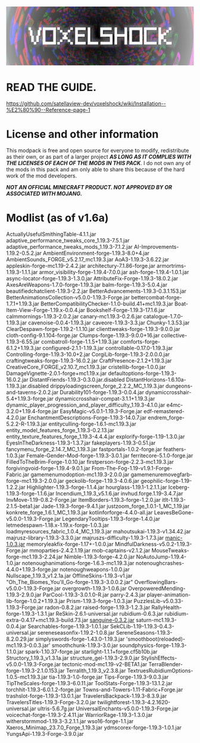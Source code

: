 ![Logo for VOXELSHOCK modpack](/title2.png)
# READ THE GUIDE.
https://github.com/satellaview-dev/voxelshock/wiki/Installation--%E2%80%90--Reference-page-1



# License and other information
This modpack is free and open source for everyone to modify, redistribute as their own, or as part of a larger project ***AS LONG AS IT COMPLIES WITH THE LICENSES OF EACH OF THE MODS IN THIS PACK***.
I do not own any of the mods in this pack and am only able to share this because of the hard work of the mod developers.

***NOT AN OFFICIAL MINECRAFT PRODUCT. NOT APPROVED BY OR ASSOCIATED WITH MOJANG.***
# Modlist (as of v1.6a)

 ActuallyUsefulSmithingTable-4.1.1.jar
 adaptive_performance_tweaks_core_1.19.3-7.5.1.jar
 adaptive_performance_tweaks_mods_1.19.3-7.1.2.jar
 AI-Improvements-1.19.2-0.5.2.jar
 AmbientEnvironment-forge-1.19.3-8.0+4.jar
 AmbientSounds_FORGE_v5.2.17_mc1.19.3.jar
 AoA3-1.19.3-3.6.22.jar
 appleskin-forge-mc1.19-2.4.2.jar
 architectury-7.1.86-forge.jar
 armortrims-1.19.3-1.1.1.jar
 armor_visibility-forge-1.19.4-7.0.0.jar
 ash-forge-1.19.4-1.0.1.jar
 async-locator-forge-1.19.3-1.3.0.jar
 AttributeFix-Forge-1.19.3-18.0.2.jar
 AxesAreWeapons-1.7.0-forge-1.19.3.jar
 balm-forge-1.19.3-5.0.4.jar
 beautifiedchatclient-1.19.3-2.2.jar
 BetterAdvancements-1.19.3-0.3.1.153.jar
 BetterAnimationsCollection-v5.0.0-1.19.3-Forge.jar
 bettercombat-forge-1.7.1+1.19.3.jar
 BetterCompatibilityChecker-1.1.0-build.41+mc1.19.3.jar
 Boat-Item-View-Forge-1.19.x-0.0.4.jar
 Bookshelf-Forge-1.19.3-17.1.6.jar
 calmmornings-1.19.3-2.0.2.jar
 canary-mc1.19.3-0.2.6.jar
 catalogue-1.7.0-1.19.3.jar
 cavenoise-0.0.4-1.19.3.jar
 caveore-1.19.3-3.3.jar
 Chunky-1.3.53.jar
 ClearDespawn-forge-1.19.2-1.1.10.jar
 clienttweaks-forge-1.19.3-9.0.0.jar
 cloth-config-9.1.104-forge.jar
 Clumps-forge-1.19.3-9.0.0+16.jar
 collective-1.19.3-6.55.jar
 combatroll-forge-1.1.5+1.19.3.jar
 comforts-forge-6.1.2+1.19.3.jar
 configured-2.1.1-1.19.3.jar
 controllable-0.17.0-1.19.3.jar
 Controlling-forge-1.19.3-10.0+2.jar
 CorgiLib-forge-1.19.3-2.0.0.0.jar
 craftingtweaks-forge-1.19.3-16.0.2.jar
 CraftPresence-2.1.2+1.19.3.jar
 CreativeCore_FORGE_v2.10.7_mc1.19.3.jar
 cristellib-forge-1.0.0.jar
 DamageVignette-2.0.1-forge+mc1.19.x.jar
 defaultoptions-forge-1.19.3-16.0.2.jar
 DistantFriends-1.19.3-0.3.0.jar.disabled
 DistantHorizons-1.6.10a-1.19.3.jar.disabled
 drippyloadingscreen_forge_2.2.2_MC_1.19.3.jar
 dungeons-and-taverns-2.0.2.jar
 Durability101-forge-1.19.3-0.0.4.jar
 dynamiccrosshair-5.4+1.19.3-forge.jar
 dynamiccrosshair-compat-3.1.1+1.19.3.jar
 dynamic_player_progression_and_player_difficulty_1.19.3-4.1.0.jar
 e4mc-3.2.0+1.19.4-forge.jar
 EasyMagic-v5.0.1-1.19.3-Forge.jar
 edf-remastered-4.2.0.jar
 EnchantmentDescriptions-Forge-1.19.3-14.0.7.jar
 endrem_forge-5.2.2-R-1.19.3.jar
 entityculling-forge-1.6.1-mc1.19.3.jar
 entity_model_features_forge_1.19.3-0.2.13.jar
 entity_texture_features_forge_1.19.3-4.4.4.jar
 explorify-forge-1.19-1.3.0.jar
 EyesInTheDarkness-1.19.3-1.3.7.jar
 fakeplayers-1.19.3-0.51.jar
 fancymenu_forge_2.14.7_MC_1.19.3.jar
 fastportals-1.0.2-forge.jar
 feathers-1.0.3.jar
 Female-Gender-Mod-forge-1.19.3-3.0.1.jar
 ferritecore-5.1.0-forge.jar
 FilledToTheBrim-Forge-1.0.10.jar
 firstperson-forge-2.2.3-mc1.19.3.jar
 forgivingvoid-forge-1.19.4-9.0.1.jar
 From-The-Fog-1.19-v1.9.1-Forge-Fabric.jar
 gamemenumodoption-mc1.19.3-2.0.0.jar
 gamemenuremovegfarb-forge-mc1.19.3-2.0.0.jar
 geckolib-forge-1.19.3-4.0.6.jar
 geophilic-forge-1.19-1.2.2.jar
 Highlighter-1.19.3-forge-1.1.4.jar
 hourglass-1.19.1-1.2.1.1.jar
 Iceberg-1.19.3-forge-1.1.6.jar
 Incendium_1.19.3_v5.1.6.jar
 invhud.forge.1.19-3.4.7.jar
 InvMove-1.19-0.8.2-Forge.jar
 ItemBorders-1.19.3-forge-1.2.0.jar
 itlt-1.19.3-2.1.5-beta1.jar
 Jade-1.19.3-forge-9.4.1.jar
 justzoom_forge_1.0.1-1_MC_1.19.jar
 konkrete_forge_1.6.1_MC_1.19.3.jar
 kotlinforforge-4.4.0-all.jar
 LeavesBeGone-v5.0.0-1.19.3-Forge.jar
 LegendaryTooltips-1.19.3-forge-1.4.0.jar
 letmedespawn-1.18.x-1.19.x-forge-1.0.3.jar
 loadmyresources_fabric_1.0.4_MC_1.19.3.jar
 mahoutsukai-1.19.3-v1.34.42.jar
 majrusz-library-1.19.3-3.3.0.jar
 majruszs-difficulty-1.19.3-1.7.3.jar
 [manic-1.0.3.jar](https://github.com/VisiVersa/Manic)
 memoryleakfix-forge-1.17+-1.0.0.jar
 MindfulDarkness-v5.0.2-1.19.3-Forge.jar
 mmoparties-2.4.2.1.19.jar
 mob-captains-v2.1.2.jar
 MouseTweaks-forge-mc1.19.3-2.24.jar
 Nimble-1.19.3-forge-4.2.0.jar
 NoAutoJump-1.19.4-1.0.jar
 notenoughanimations-forge-1.6.3-mc1.19.3.jar
 notenoughcrashes-4.4.0+1.19.3-forge.jar
 notenoughweapons-1.0.0.jar
 Nullscape_1.19.3_v1.2.1a.jar
 OfflineSkins-1.19.3-v1.jar
"Oh_The_Biomes_You'll_Go-forge-1.19.3-3.0.0.2.jar"
 OverflowingBars-v5.0.0-1.19.3-Forge.jar
 overgrowth-1.19.3-1.0.6.jar
 OverpoweredMending-1.19.3-2.9.0.jar
 ParCool-1.19.3-3.0.1.0-R.jar
 parry-2.4.3.jar
 player-animation-lib-forge-1.0.2+1.19.3.jar
 Prism-1.19.3-forge-1.0.3.jar
 PuzzlesLib-v5.0.33-1.19.3-Forge.jar
 radon-0.8.2.jar
 raised-forge-1.19.3-1.2.3.jar
 RallyHealth-forge-1.19.3-1.3.1.jar
 ReSkin-2.6.1-universal.jar
 rubidium-0.6.3.jar
 rubidium-extra-0.4.17+mc1.19.3-build.73.jar
 [sanguine-0.3.2.jar](https://github.com/VisiVersa/Sanguine)
 saturn-mc1.19.3-0.0.4.jar
 Searchables-forge-1.19.3-1.0.1.jar
 SekCLib-1.19-1.19.3-0.4.3-universal.jar
 sereneseasonfix-1.19.2-1.0.8.jar
 SereneSeasons-1.19.3-8.2.0.29.jar
 simplyswords-forge-1.43.0-1.19.3.jar
'smoothboot(reloaded)-mc1.19.3-0.0.3.jar'
 smoothchunk-1.19.3-3.0.jar
 soundphysics-forge-1.19.3-1.1.0.jar
 spark-1.10.37-forge.jar
 starlight-1.1.1+forge.cf5b10b.jar
 Structory_1.19.3_v1.3.1a.jar
 structure_gel-1.19.3-2.9.0.jar
 StylishEffects-v5.0.0-1.19.3-Forge.jar
 tectonic-mod-mc1.19-v2-BETA1.jar
 TerraBlender-forge-1.19.3-2.1.0.153.jar
 Terralith_1.19.3_v2.3.8.jar
 TextruesRubidiumOptions-1.0.5-mc1.19.3.jar
 tia-1.19.3-1.0-forge.jar
 Tips-Forge-1.19.3-9.0.3.jar
 TipTheScales-forge-1.19.3-6.0.11.jar
 ToolStats-Forge-1.19.3-13.1.2.jar
 torchhit-1.19.3-6.0.1.2-forge.jar
 Towns-and-Towers-1.11-Fabric+Forge.jar
 trashslot-forge-1.19.3-13.0.1.jar
 TravelersBackpack-1.19.3-8.3.9.jar
 TravelersTitles-1.19.3-Forge-3.2.0.jar
 twilightforest-1.19.3-4.2.1620-universal.jar
 ultris-5.6.7g.jar
 UniversalEnchants-v5.0.0-1.19.3-Forge.jar
 voicechat-forge-1.19.3-2.4.11.jar
 WarriorRage-1.19.3-1.3.0.jar
 witherstormmod-1.19.3-3.2.1.1.jar
 wso16-forge-1.1.jar
 Xaeros_Minimap_23.7.0_Forge_1.19.3.jar
 ydmscorex-forge-1.19.3-1.0.1.jar
 YungsApi-1.19.3-Forge-3.9.0.jar
